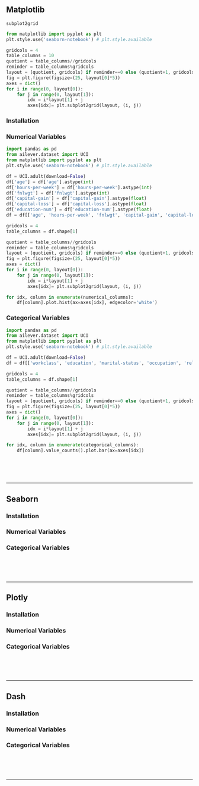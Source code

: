 ## Matplotlib
`subplot2grid`
```python
from matplotlib import pyplot as plt
plt.style.use('seaborn-notebook') # plt.style.available

gridcols = 4
table_columns = 10
quotient = table_columns//gridcols
reminder = table_columns%gridcols
layout = (quotient, gridcols) if reminder==0 else (quotient+1, gridcols)
fig = plt.figure(figsize=(25, layout[0]*5))
axes = dict()
for i in range(0, layout[0]):
    for j in range(0, layout[1]):
        idx = i*layout[1] + j
        axes[idx]= plt.subplot2grid(layout, (i, j))
```

### Installation
### Numerical Variables
```python
import pandas as pd
from ailever.dataset import UCI
from matplotlib import pyplot as plt
plt.style.use('seaborn-notebook') # plt.style.available

df = UCI.adult(download=False)
df['age'] = df['age'].astype(int)
df['hours-per-week'] = df['hours-per-week'].astype(int)
df['fnlwgt'] = df['fnlwgt'].astype(int)
df['capital-gain'] = df['capital-gain'].astype(float)
df['capital-loss'] = df['capital-loss'].astype(float)
df['education-num'] = df['education-num'].astype(float)
df = df[['age', 'hours-per-week', 'fnlwgt', 'capital-gain', 'capital-loss', 'education-num']].copy()

gridcols = 4
table_columns = df.shape[1]

quotient = table_columns//gridcols
reminder = table_columns%gridcols
layout = (quotient, gridcols) if reminder==0 else (quotient+1, gridcols)
fig = plt.figure(figsize=(25, layout[0]*5))
axes = dict()
for i in range(0, layout[0]):
    for j in range(0, layout[1]):
        idx = i*layout[1] + j
        axes[idx]= plt.subplot2grid(layout, (i, j))

for idx, column in enumerate(numerical_columns):
    df[column].plot.hist(ax=axes[idx], edgecolor='white')
```

### Categorical Variables
```python
import pandas as pd
from ailever.dataset import UCI
from matplotlib import pyplot as plt
plt.style.use('seaborn-notebook') # plt.style.available

df = UCI.adult(download=False)
df = df[['workclass', 'education', 'marital-status', 'occupation', 'relationship', 'race', 'sex', 'native-country', '50K']].copy()

gridcols = 4
table_columns = df.shape[1]

quotient = table_columns//gridcols
reminder = table_columns%gridcols
layout = (quotient, gridcols) if reminder==0 else (quotient+1, gridcols)
fig = plt.figure(figsize=(25, layout[0]*5))
axes = dict()
for i in range(0, layout[0]):
    for j in range(0, layout[1]):
        idx = i*layout[1] + j
        axes[idx]= plt.subplot2grid(layout, (i, j))

for idx, column in enumerate(categorical_columns):
    df[column].value_counts().plot.bar(ax=axes[idx])

```

<br><br><br>

---

## Seaborn
### Installation
### Numerical Variables
### Categorical Variables

<br><br><br>

---


## Plotly
### Installation
### Numerical Variables
### Categorical Variables

<br><br><br>

---


## Dash
### Installation
### Numerical Variables
### Categorical Variables

<br><br><br>

---

